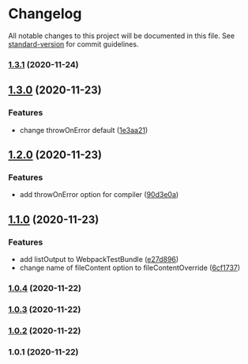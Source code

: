 # Changelog

All notable changes to this project will be documented in this file. See [standard-version](https://github.com/conventional-changelog/standard-version) for commit guidelines.

### [1.3.1](https://github.com/Calvin-LL/webpack-loader-test-util/compare/v1.3.0...v1.3.1) (2020-11-24)

## [1.3.0](https://github.com/Calvin-LL/webpack-loader-test-util/compare/v1.2.0...v1.3.0) (2020-11-23)


### Features

* change throwOnError default ([1e3aa21](https://github.com/Calvin-LL/webpack-loader-test-util/commit/1e3aa212cfce8dba44b2270f5f680ae91d668afd))

## [1.2.0](https://github.com/Calvin-LL/webpack-loader-test-util/compare/v1.1.0...v1.2.0) (2020-11-23)


### Features

* add throwOnError option for compiler ([90d3e0a](https://github.com/Calvin-LL/webpack-loader-test-util/commit/90d3e0a924942f545744cf08dc32abacfa8ba778))

## [1.1.0](https://github.com/Calvin-LL/webpack-loader-test-util/compare/v1.0.4...v1.1.0) (2020-11-23)


### Features

* add listOutput to WebpackTestBundle ([e27d896](https://github.com/Calvin-LL/webpack-loader-test-util/commit/e27d896938917e06d70f93f8d67b47b63f4dcf60))
* change name of fileContent option to fileContentOverride ([6cf1737](https://github.com/Calvin-LL/webpack-loader-test-util/commit/6cf17370df96946110384864769e21ed7b505b1b))

### [1.0.4](https://github.com/Calvin-LL/webpack-loader-test-util/compare/v1.0.3...v1.0.4) (2020-11-22)

### [1.0.3](https://github.com/Calvin-LL/webpack-loader-test-util/compare/v1.0.2...v1.0.3) (2020-11-22)

### [1.0.2](https://github.com/Calvin-LL/webpack-loader-test-util/compare/v1.0.1...v1.0.2) (2020-11-22)

### 1.0.1 (2020-11-22)

